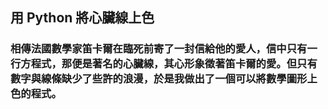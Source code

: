 ## 用 Python 將心臟線上色
### 相傳法國數學家笛卡爾在臨死前寄了一封信給他的愛人，信中只有一行方程式，那便是著名的心臟線，其心形象徵著笛卡爾的愛。但只有數字與線條缺少了些許的浪漫，於是我做出了一個可以將數學圖形上色的程式。
